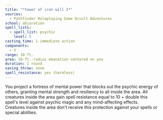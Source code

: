 ```yaml
---
title: "*tower of iron will I*"
sources:
  - Pathfinder Roleplaying Game Occult Adventures
school: abjuration
spell_lists:
  - spell_list: psychic
    level: 5
casting_time: 1 immediate action
components:
  - V
range: 10 ft.
area: 10-ft.-radius emanation centered on you
duration: 1 round
saving_throw: none
spell_resistance: yes (harmless)
---
```


You project a fortress of mental power that blocks out the psychic energy of others, granting mental strength and resiliency to all inside the area. All creatures inside the area gain spell resistance equal to 10 + double this spell's level against psychic magic and any mind-affecting effects. Creatures inside the area don't receive this protection against your spells or special abilities.
